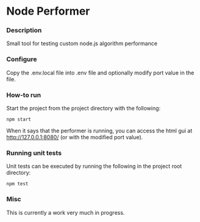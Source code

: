 # Node Performer

### Description

Small tool for testing custom node.js algorithm performance

### Configure

Copy the .env.local file into .env file and optionally modify port value in the file.

### How-to run

Start the project from the project directory with the following:

```
npm start
```

When it says that the performer is running, you can access the html gui at http://127.0.0.1:8080/ (or with  the modified  port value).

### Running unit tests

Unit tests can be executed by running the following in the project root directory:
```
npm test
```

### Misc

This is currently a work very much in progress.
